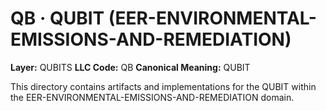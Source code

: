 # QB · QUBIT (EER-ENVIRONMENTAL-EMISSIONS-AND-REMEDIATION)

**Layer:** QUBITS
**LLC Code:** QB
**Canonical Meaning:** QUBIT

This directory contains artifacts and implementations for the QUBIT within the EER-ENVIRONMENTAL-EMISSIONS-AND-REMEDIATION domain.
